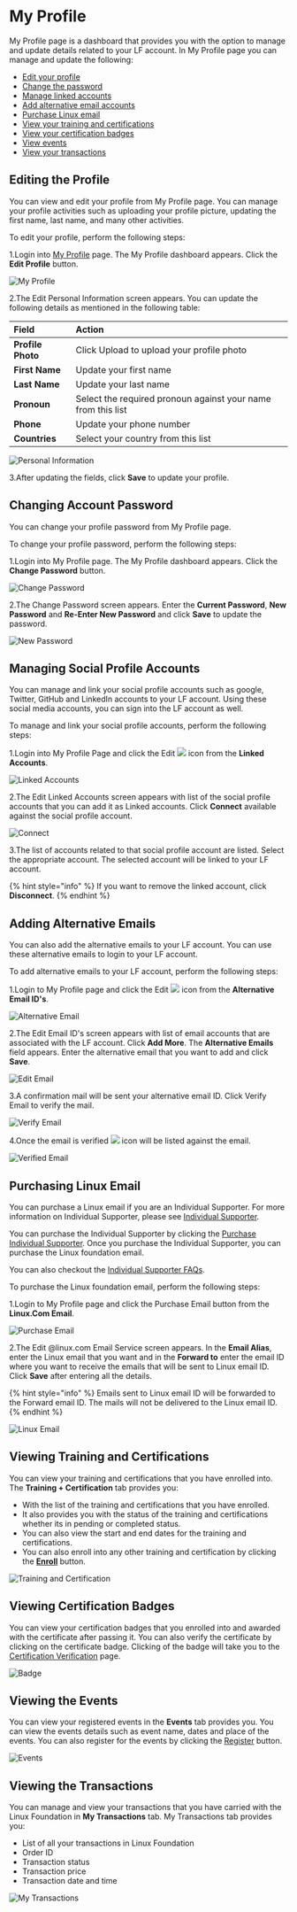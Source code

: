 # My Profile

My Profile page is a dashboard that provides you with the option to manage and update details related to your LF account. In My Profile page you can manage and update the following:

* [Edit your profile](my-profile.md#editing-the-profile)
* [Change the password](my-profile.md#changing-account-password)
* [Manage linked accounts](my-profile.md#managing-social-profile-accounts)
* [Add alternative email accounts](my-profile.md#adding-alternative-emails)
* [Purchase Linux email](my-profile.md#purchasing-linux-email)
* [View your training and certifications ](my-profile.md#viewing-certification-badges)
* [View your certification badges](my-profile.md#viewing-certification-badges)
* [View events](my-profile.md#viewing-the-events)
* [View your transactions](my-profile.md#viewing-the-transactions)

## Editing the Profile  <a id="editing-the-profile"></a>

You can view and edit your profile from My Profile page. You can manage your profile activities such as uploading your profile picture, updating the first name, last name, and many other activities.

To edit your profile, perform the following steps:

1.Login into [My Profile](https://myprofile.linuxfoundation.org/) page. The My Profile dashboard appears. Click the **Edit Profile** button.

![My Profile](https://gblobscdn.gitbook.com/assets%2F-M-jSu-OKTpJoS9behGp%2F-MAyqzhuCFVj1CVWIlNg%2F-MAyuz2ryaEUTS5OI2JK%2F1.png?alt=media&token=f120016e-8c80-4ede-8d9a-39180c4b6de4)

2.The Edit Personal Information screen appears. You can update the following details as mentioned in the following table:

| **Field** | **Action** |
| :--- | :--- |
| **Profile Photo**  | Click Upload to upload your profile photo |
| **First Name** | Update your first name  |
| **Last Name** | Update your last name |
| **Pronoun** | Select the required pronoun against your name from this list |
| **Phone** | Update your phone number |
| **Countries** | Select your country from this list |

![Personal Information](https://gblobscdn.gitbook.com/assets%2F-M-jSu-OKTpJoS9behGp%2F-MAywjncHWVDoRLz4kEs%2F-MAyxpVf_AClm9tkLm8Y%2FPersonal_Info.png?alt=media&token=00f1e7b8-58ed-48ff-90d0-6de57bbafdc3)

3.After updating the fields, click **Save** to update your profile.

## Changing Account Password <a id="changing-account-password"></a>

You can change your profile password from My Profile page.

To change your profile password, perform the following steps:

1.Login into My Profile page. The My Profile dashboard appears. Click the **Change Password** button.

![Change Password](https://gblobscdn.gitbook.com/assets%2F-M-jSu-OKTpJoS9behGp%2F-MBST3xZ5Yo4YHnnIVi0%2F-MBSWV1vjaJ__WvgXVdH%2FChange%20Password.png?alt=media&token=af7b5657-7149-4127-900c-265a58332f07)

2.The Change Password screen appears. Enter the **Current Password**, **New Password** and **Re-Enter New Password** and click **Save** to update the password.

![New Password](https://gblobscdn.gitbook.com/assets%2F-M-jSu-OKTpJoS9behGp%2F-MBST3xZ5Yo4YHnnIVi0%2F-MBSX3IsGE1TjotnJJWP%2FNew%20Password.png?alt=media&token=effe0407-1773-4d19-a975-4a306b5807c0)

## Managing Social Profile Accounts 

You can manage and link your social profile accounts such as google, Twitter, GitHub and LinkedIn accounts to your LF account. Using these social media accounts, you can sign into the LF account as well.

To manage and link your social profile accounts, perform the following steps:

1.Login into My Profile Page and click the Edit ![](https://firebasestorage.googleapis.com/v0/b/gitbook-28427.appspot.com/o/assets%2F-M-jSu-OKTpJoS9behGp%2F-MAyyO0TvP-4zdNtWi81%2F-MAz6J9AhUHL2sLG9-cW%2FEdit_icon.png?alt=media&token=f6557599-5756-45a9-ac86-063b5417c6e9) icon from the **Linked Accounts**.

![Linked Accounts](https://gblobscdn.gitbook.com/assets%2F-M-jSu-OKTpJoS9behGp%2F-MAzIBXYHTg_cnHy9XqX%2F-MAzIxSCnukojwOsEvzQ%2FEdit2_icon.png?alt=media&token=1648088e-60d4-46a7-bf29-5829d62456bd)

2.The Edit Linked Accounts screen appears with list of the social profile accounts that you can add it as Linked accounts. Click **Connect** available against the social profile account.

![Connect](https://gblobscdn.gitbook.com/assets%2F-M-jSu-OKTpJoS9behGp%2F-MAyyO0TvP-4zdNtWi81%2F-MAz7eVkfEWd5PdyBfr2%2FLinked_Account.png?alt=media&token=cc6ea2e5-6b29-4562-9361-94f3ac120ed3)

3.The list of accounts related to that social profile account are listed. Select the appropriate account. The selected account will be linked to your LF account.

{% hint style="info" %}
If you want to remove the linked account, click **Disconnect**.
{% endhint %}

## Adding Alternative Emails  <a id="adding-alternative-emails"></a>

You can also add the alternative emails to your LF account. You can use these alternative emails to login to your LF account.

To add alternative emails to your LF account, perform the following steps:

1.Login to My Profile page and click the Edit ![](https://firebasestorage.googleapis.com/v0/b/gitbook-28427.appspot.com/o/assets%2F-M-jSu-OKTpJoS9behGp%2F-MAzAjJ6MY2J-jcRSOV4%2F-MAzDR2CQ9800ZqwmW-N%2FEdit_icon.png?alt=media&token=bbd539b1-263d-4988-bbe3-45f9efb1d253) icon from the **Alternative Email ID's**.

![Alternative Email](https://gblobscdn.gitbook.com/assets%2F-M-jSu-OKTpJoS9behGp%2F-MAzIBXYHTg_cnHy9XqX%2F-MAzJ8VEvucH1esdSoY6%2FAlternative%20Email.png?alt=media&token=28deec73-6d97-435d-b236-604b48544236)

2.The Edit Email ID's screen appears with list of email accounts that are associated with the LF account. Click **Add More**. The **Alternative Emails** field appears. Enter the alternative email that you want to add and click **Save**.

![Edit Email](https://gblobscdn.gitbook.com/assets%2F-M-jSu-OKTpJoS9behGp%2F-MAzAjJ6MY2J-jcRSOV4%2F-MAzI0G6G054tAs5tX8b%2FEdit_email.png?alt=media&token=fdfb15d6-7fce-46d3-84f9-f8a69fa93acc)

3.A confirmation mail will be sent your alternative email ID. Click Verify Email to verify the mail.

![Verify Email](https://gblobscdn.gitbook.com/assets%2F-M-jSu-OKTpJoS9behGp%2F-MAzAjJ6MY2J-jcRSOV4%2F-MAzG_ljMCAOHzih34sl%2FALT_Email.png?alt=media&token=b92f5b3d-1eff-43c3-903d-0152aaacdf39)

4.Once the email is verified ![](https://firebasestorage.googleapis.com/v0/b/gitbook-28427.appspot.com/o/assets%2F-M-jSu-OKTpJoS9behGp%2F-MAzAjJ6MY2J-jcRSOV4%2F-MAzHLiFUS8tmRoEE9Pd%2FTic.png?alt=media&token=f3d85c4a-cf14-4090-8019-99b578820df0) icon will be listed against the email.

![Verified Email](https://gblobscdn.gitbook.com/assets%2F-M-jSu-OKTpJoS9behGp%2F-MAzAjJ6MY2J-jcRSOV4%2F-MAzHk8ZRCkdu-YetgdG%2FVerified.png?alt=media&token=9e8a421c-d359-4328-b2ad-a86817979ae0)

## Purchasing Linux Email  <a id="purchasing-linux-email"></a>

You can purchase a Linux email if you are an Individual Supporter. For more information on Individual Supporter, please see [Individual Supporter](https://www.linuxfoundation.org/about/individual-supporters/).

You can purchase the Individual Supporter by clicking the [Purchase Individual Supporter](https://joinnow.dev.platform.linuxfoundation.org/?project=tlf&product=01t17000007X61GAAS#/enrollment). Once you purchase the Individual Supporter, you can purchase the Linux foundation email.

You can also checkout the [Individual Supporter FAQs](https://www.linuxfoundation.org/about/individual-supporters/faq/#faq1).

To purchase the Linux foundation email, perform the following steps:

1.Login to My Profile page and click the Purchase Email button from the **Linux.Com Email**.

![Purchase Email](https://gblobscdn.gitbook.com/assets%2F-M-jSu-OKTpJoS9behGp%2F-MAzJWfeTXnQINlnG_ZP%2F-MAzc8DVeo6pn97QkPDc%2FLinux_Email.png?alt=media&token=12e9a689-834c-4b41-9a3a-c4eb62f4f1b8)

2.The Edit @linux.com Email Service screen appears. In the **Email Alias**, enter the Linux email that you want and in the **Forward to** enter the email ID where you want to receive the emails that will be sent to Linux email ID. Click **Save** after entering all the details.

{% hint style="info" %}
Emails sent to Linux email ID will be forwarded to the Forward email ID. The mails will not be delivered to the Linux email ID.
{% endhint %}

![Linux Email](https://gblobscdn.gitbook.com/assets%2F-M-jSu-OKTpJoS9behGp%2F-MAzJWfeTXnQINlnG_ZP%2F-MAzdmd_n1c9sHePgd6o%2FLinux_Email2.png?alt=media&token=401c4f2a-7d31-4521-9d8a-af2028619f39)

## Viewing Training and Certifications  <a id="viewing-training-and-certifications"></a>

You can view your training and certifications that you have enrolled into. The **Training + Certification** tab provides you:

* With the list of the training and certifications that you have enrolled.
*  It also provides you with the status of the training and certifications whether its in pending or completed status.
* You can also view the start and end dates for the training and certifications.
* You can also enroll into any other training and certification by clicking the [**Enroll**](https://training.linuxfoundation.org/) button.

![Training and Certification](https://gblobscdn.gitbook.com/assets%2F-M-jSu-OKTpJoS9behGp%2F-MB9_7estBk0Teu8KZ_a%2F-MB9b_PUbciNQvrNr_Hz%2FT%26C.png?alt=media&token=43d9b0aa-c2a0-423c-bede-9c3936628d42)

## ​Viewing Certification Badges

You can view your certification badges that you enrolled into and awarded with the certificate after passing it. You can also verify the certificate by clicking on the certificate badge. Clicking of the badge will take you to the [Certification Verification](https://training.linuxfoundation.org/certification/verify/) page.

![Badge](https://gblobscdn.gitbook.com/assets%2F-M-jSu-OKTpJoS9behGp%2F-MBST3xZ5Yo4YHnnIVi0%2F-MBSV_1GGsFFDNXRcJ3A%2FBadge.png?alt=media&token=22bc3aac-be86-4231-8008-753dc270dde5)

## Viewing the Events  <a id="viewing-the-events"></a>

You can view your registered events in the **Events** tab provides you. You can view the events details such as event name, dates and place of the events. You can also register for the events by clicking the [Register](https://events.linuxfoundation.org/) button.

![Events](https://gblobscdn.gitbook.com/assets%2F-M-jSu-OKTpJoS9behGp%2F-MB9dNmmreix29TDNWO1%2F-MB9eeEhm7kXQhwbuiy7%2FEvents.png?alt=media&token=92bfb865-c0f3-44cf-911b-a16ea03d36f3)

## Viewing the Transactions  <a id="viewing-the-transactions"></a>

You can manage and view your transactions that you have carried with the Linux Foundation in **My Transactions** tab. My Transactions tab provides you:

* List of all your transactions in Linux Foundation
* Order ID
* Transaction status
* Transaction price
* Transaction date and time

![My Transactions](https://gblobscdn.gitbook.com/assets%2F-M-jSu-OKTpJoS9behGp%2F-MB9fTmXSUEvbvrIvDsd%2F-MB9g1tAn0XI0KVTMEWj%2FMy%20Transaction.png?alt=media&token=e286097b-7477-4b4d-8819-0c09f1ae590d)

​

​

​

